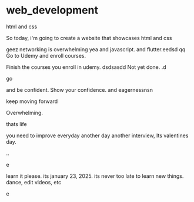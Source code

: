 # web_development
html and css

So today, i'm going to create a website that showcases html and css

geez networking is overwhelming
yea
and javascript.
and flutter.eedsd
qq
Go to Udemy and enroll courses.

Finish the courses you enroll in udemy.
dsdsasdd
Not yet done. .d

go

and be confident.
Show your confidence.
and eagernessnsn

keep moving forward

Overwhelming.

thats life

you need to improve everyday
another day another interview, Its valentines day.

..

e










learn it please. its january 23, 2025. its never too late to learn new things.
dance, edit videos, etc

e 
